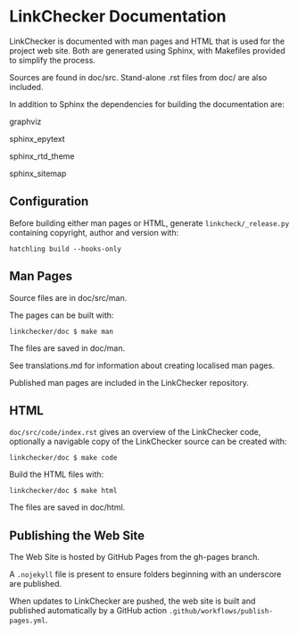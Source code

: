LinkChecker Documentation
=========================

LinkChecker is documented with man pages and HTML that is used for the project web site.
Both are generated using Sphinx, with Makefiles provided to simplify the process.

Sources are found in doc/src. Stand-alone .rst files from doc/ are also included.

In addition to Sphinx the dependencies for building the documentation are:

graphviz

sphinx_epytext

sphinx_rtd_theme

sphinx_sitemap

Configuration
-------------

Before building either man pages or HTML, generate ``linkcheck/_release.py``
containing copyright, author and version with:

``hatchling build --hooks-only``


Man Pages
---------

Source files are in doc/src/man.

The pages can be built with:

``linkchecker/doc $ make man``

The files are saved in doc/man.

See translations.md for information about creating localised man pages.

Published man pages are included in the LinkChecker repository.


HTML
----

``doc/src/code/index.rst`` gives an overview of the LinkChecker code, optionally a navigable
copy of the LinkChecker source can be created with:

``linkchecker/doc $ make code``

Build the HTML files with:

``linkchecker/doc $ make html``

The files are saved in doc/html.


Publishing the Web Site
-----------------------

The Web Site is hosted by GitHub Pages from the gh-pages branch.

A ``.nojekyll`` file is present to ensure folders beginning with an underscore
are published.

When updates to LinkChecker are pushed, the web site is built and published
automatically by a GitHub action ``.github/workflows/publish-pages.yml``.
